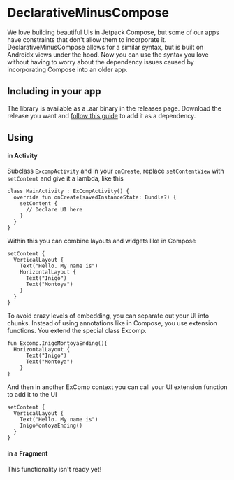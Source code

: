 # DeclarativeMinusCompose

We love building beautiful UIs in Jetpack Compose, but some of our apps have constraints that don't allow them to incorporate it. DeclarativeMinusCompose allows for a similar syntax, but is built on Androidx views under the hood. Now you can use the syntax you love without having to worry about the dependency issues caused by incorporating Compose into an older app.

## Including in your app

The library is available as a .aar binary in the releases page. Download the release you want and [follow this guide](https://developer.android.com/studio/projects/android-library#psd-add-aar-jar-dependency) to add it as a dependency.

## Using

#### in Activity

Subclass `ExcompActivity` and in your `onCreate`, replace `setContentView` with `setContent` and give it a lambda, like this

```
class MainActivity : ExCompActivity() {
  override fun onCreate(savedInstanceState: Bundle?) {
    setContent {
      // Declare UI here
    }
  }
}
```

Within this you can combine layouts and widgets like in Compose

```
setContent {
  VerticalLayout {
    Text("Hello. My name is")
    HorizontalLayout {
      Text("Inigo")
      Text("Montoya")
    }
  }
}
```

To avoid crazy levels of embedding, you can separate out your UI into chunks. Instead of using annotations like in Compose, you use extension functions. You extend the special class Excomp.

```
fun Excomp.InigoMontoyaEnding(){
  HorizontalLayout {
      Text("Inigo")
      Text("Montoya")
    }
}

```

And then in another ExComp context you can call your UI extension function to add it to the UI

```
setContent {
  VerticalLayout {
    Text("Hello. My name is")
    InigoMontoyaEnding()
  }
}

```

#### in a Fragment

This functionality isn't ready yet!
